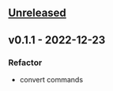<a name="unreleased"></a>

## [Unreleased]

<a name="v0.1.1"></a>

## v0.1.1 - 2022-12-23

### Refactor

- convert commands

[unreleased]: https://github.com/kockicica/efak/compare/v0.1.1...HEAD
